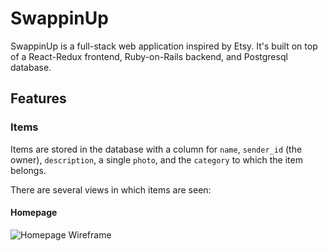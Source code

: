 # SwappinUp

SwappinUp is a full-stack web application inspired by Etsy. It's built on top of a React-Redux frontend, Ruby-on-Rails backend, and Postgresql database.

## Features

### Items

Items are stored in the database with a column for `name`, `sender_id` (the owner), `description`, a single `photo`, and the `category` to which the item belongs.

There are several views in which items are seen:

#### Homepage

![Homepage Wireframe](wireframes/homepage.png)